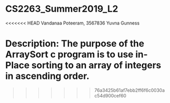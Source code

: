# CS2263_Summer2019_L2
<<<<<<< HEAD
Vandanaa Poteeram, 3567836
Yuvna Gunness

Description:
The purpose of the ArraySort c program is to use in-Place sorting to an array of integers in ascending order. 
=======
>>>>>>> 76a3425b61af7ebb2ff6f6c0030ac54d900cef60
